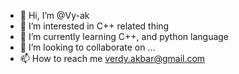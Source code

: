 - 👋 Hi, I’m @Vy-ak
- 👀 I’m interested in C++ related thing
- 🌱 I’m currently learning C++, and python language
- 💞️ I’m looking to collaborate on ...
- 📫 How to reach me verdy.akbar@gmail.com

<!---
Vy-ak/Vy-ak is a ✨ special ✨ repository because its `README.md` (this file) appears on your GitHub profile.
You can click the Preview link to take a look at your changes.
--->
